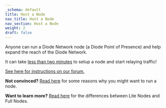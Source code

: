 ```yaml
---
_schema: default
title: Host a Node
nav_title: Host a Node
nav_section: Host a Node
weight: 2
draft: false
---
```

Anyone can run a Diode Network node (a Diode Point of Presence) and help expand the reach of the Diode Network.

It can take <a href="https://medium.com/@hansrempel_27543/first-deployment-of-a-diode-node-48c8a18f8e2d" target="_blank" rel="noopener">less than two minutes</a> to setup a node and start relaying traffic!

<a href="https://forum.diode.io/t/lite-node-installation/33" target="_blank" rel="noopener">See here for instructions on our forum.</a>

**Not convinced?** [Read here](/docs/faq/why-host-a-node/) for some reasons why you might want to run a node.

**Want to learn more?** [Read here](/docs/faq/lite-nodes-vs-full-nodes/) for the differences between Lite Nodes and Full Nodes.